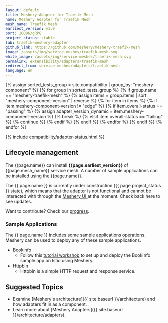 ```yaml
---
layout: default
title: Meshery Adapter for Traefik Mesh
name: Meshery Adapter for Traefik Mesh
mesh_name: Traefik Mesh
earliest_version: v1.0
port: 10006/gRPC
project_status: stable
lab: traefik-meshery-adapter
github_link: https://github.com/meshery/meshery-traefik-mesh
image: /assets/img/service-meshes/traefik-mesh.svg
white_image: /assets/img/service-meshes/traefik-mesh.svg
permalink: extensibility/adapters/traefik-mesh
redirect_from: service-meshes/adapters/traefik-mesh
language: en
---
```


{% assign sorted_tests_group = site.compatibility | group_by: "meshery-component" %}
{% for group in sorted_tests_group %}
      {% if group.name == "meshery-traefik-mesh" %}
        {% assign items = group.items | sort: "meshery-component-version" | reverse %}
        {% for item in items %}
          {% if item.meshery-component-version != "edge" %}
            {% if item.overall-status == "passing" %}
              {% assign adapter_version_dynamic = item.meshery-component-version %}
              {% break %}
            {% elsif item.overall-status == "failing" %}
              {% continue %}
            {% endif %}
          {% endif %}
        {% endfor %} 
      {% endif %}
{% endfor %}

{% include compatibility/adapter-status.html %}

<!-- {% include adapter-labs.html %} -->

## Lifecycle management

The {{page.name}} can install **{{page.earliest_version}}** of {{page.mesh_name}} service mesh. A number of sample applications can be installed using the {{page.name}}.

The {{ page.name }} is currently under construction ({{ page.project_status }} state), which means that the adapter is not functional and cannot be interacted with through the <a href="{{ site.baseurl }}installation#6-you-will-now-be-directed-to-the-meshery-ui"> Meshery UI </a>at the moment. Check back here to see updates.

Want to contribute? Check our [progress]({{page.github_link}}).

### Sample Applications

The {{ page.name }} includes some sample applications operations. Meshery can be used to deploy any of these sample applications.

- [Bookinfo]({{site.baseurl}}/guides/sample-apps#bookinfo)
  - Follow this [tutorial workshop](https://github.com/layer5io/istio-service-mesh-workshop/blob/master/lab-2/README.md) to set up and deploy the BookInfo sample app on Istio using Meshery.
- [Httpbin]({{site.baseurl}}/guides/sample-apps#httpbin)
  - Httpbin is a simple HTTP request and response service.

## Suggested Topics

- Examine [Meshery's architecture]({{ site.baseurl }}/architecture) and how adapters fit in as a component.
- Learn more about [Meshery Adapters]({{ site.baseurl }}/architecture/adapters).
